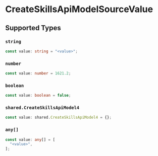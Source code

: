 # CreateSkillsApiModelSourceValue


## Supported Types

### `string`

```typescript
const value: string = "<value>";
```

### `number`

```typescript
const value: number = 1621.2;
```

### `boolean`

```typescript
const value: boolean = false;
```

### `shared.CreateSkillsApiModel4`

```typescript
const value: shared.CreateSkillsApiModel4 = {};
```

### `any[]`

```typescript
const value: any[] = [
  "<value>",
];
```

